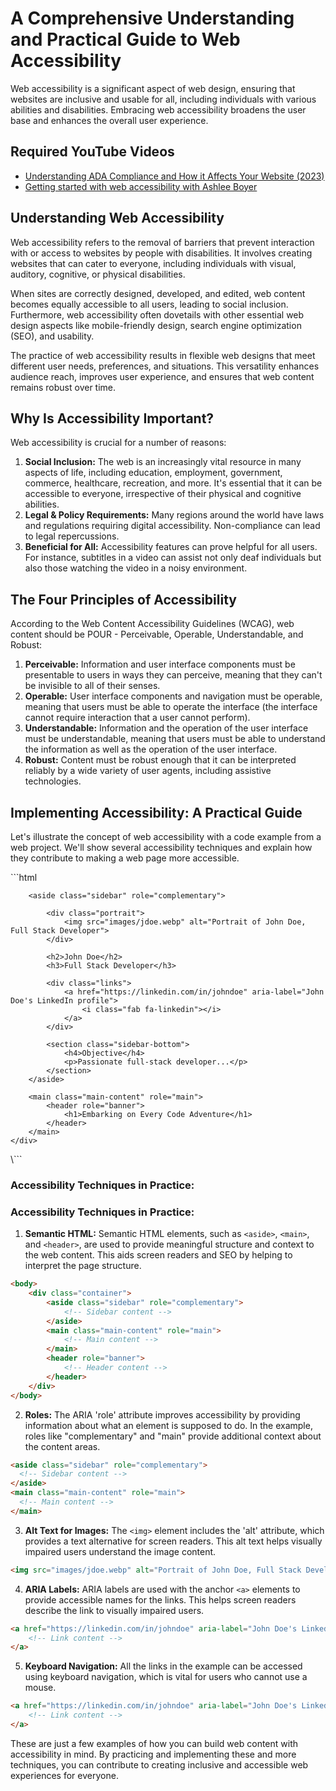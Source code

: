 # A Comprehensive Understanding and Practical Guide to Web Accessibility

Web accessibility is a significant aspect of web design, ensuring that websites are inclusive and usable for all, including individuals with various abilities and disabilities. Embracing web accessibility broadens the user base and enhances the overall user experience.

## Required YouTube Videos
- [Understanding ADA Compliance and How it Affects Your Website (2023)](https://www.youtube.com/watch?v=t3P5PBhmb0Q)
- [Getting started with web accessibility with Ashlee Boyer](https://www.youtube.com/watch?v=qr0ujkLLgmE)

## Understanding Web Accessibility

Web accessibility refers to the removal of barriers that prevent interaction with or access to websites by people with disabilities. It involves creating websites that can cater to everyone, including individuals with visual, auditory, cognitive, or physical disabilities. 

When sites are correctly designed, developed, and edited, web content becomes equally accessible to all users, leading to social inclusion. Furthermore, web accessibility often dovetails with other essential web design aspects like mobile-friendly design, search engine optimization (SEO), and usability. 

The practice of web accessibility results in flexible web designs that meet different user needs, preferences, and situations. This versatility enhances audience reach, improves user experience, and ensures that web content remains robust over time.

## Why Is Accessibility Important?

Web accessibility is crucial for a number of reasons:

1. **Social Inclusion:** The web is an increasingly vital resource in many aspects of life, including education, employment, government, commerce, healthcare, recreation, and more. It's essential that it can be accessible to everyone, irrespective of their physical and cognitive abilities.
2. **Legal & Policy Requirements:** Many regions around the world have laws and regulations requiring digital accessibility. Non-compliance can lead to legal repercussions.
3. **Beneficial for All:** Accessibility features can prove helpful for all users. For instance, subtitles in a video can assist not only deaf individuals but also those watching the video in a noisy environment.

## The Four Principles of Accessibility

According to the Web Content Accessibility Guidelines (WCAG), web content should be POUR - Perceivable, Operable, Understandable, and Robust:

1. **Perceivable:** Information and user interface components must be presentable to users in ways they can perceive, meaning that they can't be invisible to all of their senses.
2. **Operable:** User interface components and navigation must be operable, meaning that users must be able to operate the interface (the interface cannot require interaction that a user cannot perform).
3. **Understandable:** Information and the operation of the user interface must be understandable, meaning that users must be able to understand the information as well as the operation of the user interface.
4. **Robust:** Content must be robust enough that it can be interpreted reliably by a wide variety of user agents, including assistive technologies.

## Implementing Accessibility: A Practical Guide

Let's illustrate the concept of web accessibility with a code example from a web project. We'll show several accessibility techniques and explain how they contribute to making a web page more accessible.

\```html
<body>
    <div class="container">

        <aside class="sidebar" role="complementary">

            <div class="portrait">
                <img src="images/jdoe.webp" alt="Portrait of John Doe, Full Stack Developer">
            </div>

            <h2>John Doe</h2>
            <h3>Full Stack Developer</h3>

            <div class="links">
                <a href="https://linkedin.com/in/johndoe" aria-label="John Doe's LinkedIn profile">
                    <i class="fab fa-linkedin"></i>
                </a>
            </div>

            <section class="sidebar-bottom">
                <h4>Objective</h4>
                <p>Passionate full-stack developer...</p>
            </section>
        </aside>

        <main class="main-content" role="main">
            <header role="banner">
                <h1>Embarking on Every Code Adventure</h1>
            </header>
        </main>
    </div>
</body>
\```

### Accessibility Techniques in Practice:

### Accessibility Techniques in Practice:

1. **Semantic HTML:** Semantic HTML elements, such as `<aside>`, `<main>`, and `<header>`, are used to provide meaningful structure and context to the web content. This aids screen readers and SEO by helping to interpret the page structure.

```html
<body>
    <div class="container">
        <aside class="sidebar" role="complementary">
            <!-- Sidebar content -->
        </aside>
        <main class="main-content" role="main">
            <!-- Main content -->
        </main>
        <header role="banner">
            <!-- Header content -->
        </header>
    </div>
</body>
```

2. **Roles:** The ARIA 'role' attribute improves accessibility by providing information about what an element is supposed to do. In the example, roles like "complementary" and "main" provide additional context about the content areas.

```html
<aside class="sidebar" role="complementary">
  <!-- Sidebar content -->
</aside>
<main class="main-content" role="main">
  <!-- Main content -->
</main>
```

3. **Alt Text for Images:** The `<img>` element includes the 'alt' attribute, which provides a text alternative for screen readers. This alt text helps visually impaired users understand the image content.

```html
<img src="images/jdoe.webp" alt="Portrait of John Doe, Full Stack Developer">
```

4. **ARIA Labels:** ARIA labels are used with the anchor `<a>` elements to provide accessible names for the links. This helps screen readers describe the link to visually impaired users.

```html
<a href="https://linkedin.com/in/johndoe" aria-label="John Doe's LinkedIn profile">
    <!-- Link content -->
</a>
```

5. **Keyboard Navigation:** All the links in the example can be accessed using keyboard navigation, which is vital for users who cannot use a mouse.

```html
<a href="https://linkedin.com/in/johndoe" aria-label="John Doe's LinkedIn profile">
    <!-- Link content -->
</a>
```


These are just a few examples of how you can build web content with accessibility in mind. By practicing and implementing these and more techniques, you can contribute to creating inclusive and accessible web experiences for everyone.
